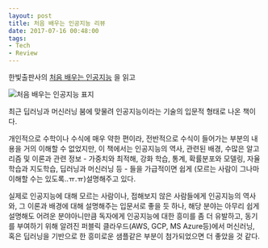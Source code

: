 ```yaml
---
layout: post
title: 처음 배우는 인공지능 리뷰
date: 2017-07-16 00:48:00
tags:
- Tech
- Review
---
```


한빛출판사의 [처음 배우는 인공지능](http://www.hanbit.co.kr/store/books/look.php?p_code=B1908490055) 을 읽고

![처음 배우는 인공지능 표지](https://user-images.githubusercontent.com/2344830/28241284-87468fec-69cc-11e7-9297-e30be26cce03.jpg)


최근 딥러닝과 머신러닝 붐에 맞물려 인공지능이라는 기술의 입문적 형태로 나온 책이다.

개인적으로 수학이나 수식에 매우 약한 편이라, 전반적으로 수식이 들어가는 부분의 내용을 거의 이해할 수 없었지만, 이 책에서는 인공지능의 역사, 관련된 배경, 수많은 알고리즘 및 이론과 관련 정보 - 가중치와 최적해, 강화 학습, 통계, 확률분포와 모델링, 자율학습과 지도학습, 딥러닝과 머신러닝 등 - 들을 가급적이면 쉽게 (모르는 사람이 그나마 이해할 수는 있도록..ㅠ.ㅠ)설명해주고 있다.

실제로 인공지능에 대해 모르는 사람이나, 접해보지 않은 사람들에게 인공지능의 역사와, 그 이론과 배경에 대해 설명해주는 입문서로 좋을 듯 하나,
해당 분야는 아무리 쉽게 설명해도 어려운 분야아니만큼 독자에게 인공지능에 대한 흥미를 좀 더 유발하고, 동기를 부여하기 위해 알려진 퍼블릭 클라우드(AWS, GCP, MS Azure등)에서 머신러닝, 혹은 딥러닝을 기반으로 한 흥미로운 샘플같은 부분이 첨가되었으면 더 좋았을 것 같다.  
